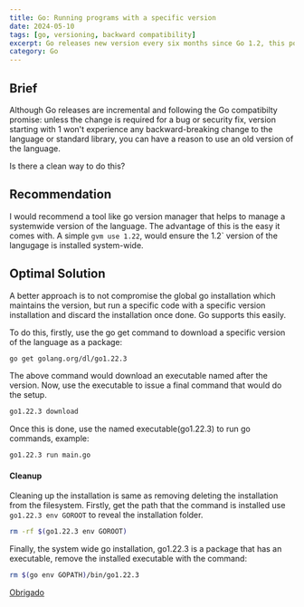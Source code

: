 ```yaml
---
title: Go: Running programs with a specific version
date: 2024-05-10
tags: [go, versioning, backward compatibility]
excerpt: Go releases new version every six months since Go 1.2, this post share how you can run an old version of Go while still having you machine's default go - which is newer.
category: Go
---
```


## Brief

Although Go releases are incremental and following the Go compatibilty promise: unless the change is required for a bug or security fix, version starting with 1 won't experience any backward-breaking change to the language or standard library, you can have a reason to use an old version of the language.

Is there a clean way to do this?

## Recommendation

I would recommend a tool like go version manager that helps to manage a systemwide version of the language. The advantage of this is the easy it comes with. A simple `gvm use 1.22`, would ensure the 1.2` version of the langugage is installed system-wide.

## Optimal Solution

A better approach is to not compromise the global go installation which maintains the version, but run a specific code with a specific version installation and discard the installation once done. Go supports this easily.

To do this, firstly, use the go get command to download a specific version of the language as a package:

```bash
go get golang.org/dl/go1.22.3
```

The above command would download an executable named after the version. Now, use the executable to issue a final command that would do the setup.

```bash
go1.22.3 download
```

Once this is done, use the named executable(go1.22.3) to run go commands, example:

```bash
go1.22.3 run main.go
```

#### Cleanup

Cleaning up the installation is same as removing deleting the installation from the filesystem. Firstly, get the path that the command is installed use `go1.22.3 env GOROOT` to reveal the installation folder.

```bash
rm -rf $(go1.22.3 env GOROOT)
```

Finally, the system wide go installation, go1.22.3 is a package that has an executable, remove the installed executable with the command:

```bash
rm $(go env GOPATH)/bin/go1.22.3
```



[Obrigado](https://translate.google.com/?sl=auto&tl=en&text=Obrigado&op=translate)
